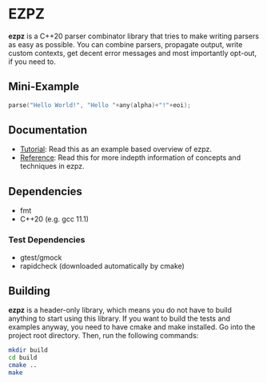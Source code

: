 # EZPZ
**ezpz** is a C++20 parser combinator library that tries to make writing parsers as easy as possible. You can combine parsers, propagate output, write custom contexts, get decent error messages and most importantly opt-out, if you need to.

## Mini-Example
```c++
parse("Hello World!", "Hello "+any(alpha)+"!"+eoi);
```

## Documentation
- [Tutorial](./examples/tutorial.cpp): Read this as an example based overview of ezpz.
- [Reference](./reference.md): Read this for more indepth information of concepts and techniques in ezpz.

## Dependencies
- fmt
- C++20 (e.g. gcc 11.1)

### Test Dependencies
- gtest/gmock
- rapidcheck (downloaded automatically by cmake)

## Building
**ezpz** is a header-only library, which means you do not have to build anything to start using this library. If you want to build the tests and examples anyway, you need to have cmake and make installed. Go into the project root directory. Then, run the following commands:
```bash
mkdir build
cd build
cmake ..
make
```

